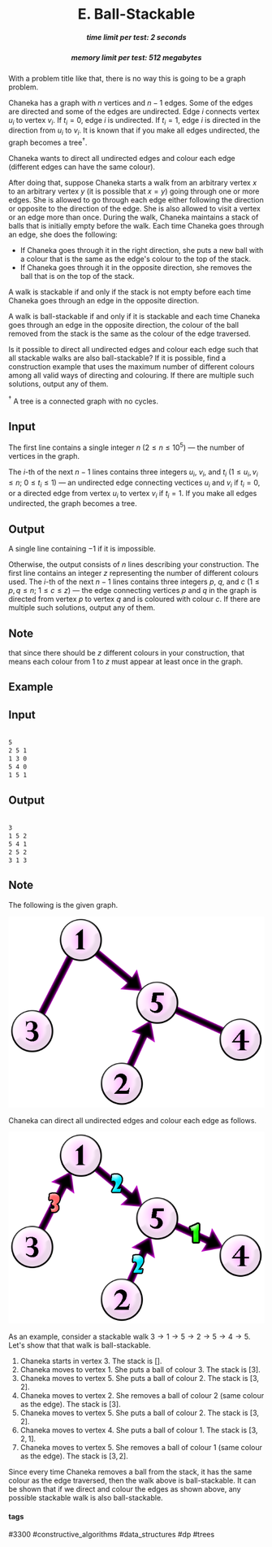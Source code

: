 <h1 style='text-align: center;'> E. Ball-Stackable</h1>

<h5 style='text-align: center;'>time limit per test: 2 seconds</h5>
<h5 style='text-align: center;'>memory limit per test: 512 megabytes</h5>

With a problem title like that, there is no way this is going to be a graph problem.

Chaneka has a graph with $n$ vertices and $n-1$ edges. Some of the edges are directed and some of the edges are undirected. Edge $i$ connects vertex $u_i$ to vertex $v_i$. If $t_i=0$, edge $i$ is undirected. If $t_i=1$, edge $i$ is directed in the direction from $u_i$ to $v_i$. It is known that if you make all edges undirected, the graph becomes a tree$^\dagger$.

Chaneka wants to direct all undirected edges and colour each edge (different edges can have the same colour).

After doing that, suppose Chaneka starts a walk from an arbitrary vertex $x$ to an arbitrary vertex $y$ (it is possible that $x=y$) going through one or more edges. She is allowed to go through each edge either following the direction or opposite to the direction of the edge. She is also allowed to visit a vertex or an edge more than once. During the walk, Chaneka maintains a stack of balls that is initially empty before the walk. Each time Chaneka goes through an edge, she does the following: 

* If Chaneka goes through it in the right direction, she puts a new ball with a colour that is the same as the edge's colour to the top of the stack.
* If Chaneka goes through it in the opposite direction, she removes the ball that is on the top of the stack.

A walk is stackable if and only if the stack is not empty before each time Chaneka goes through an edge in the opposite direction.

A walk is ball-stackable if and only if it is stackable and each time Chaneka goes through an edge in the opposite direction, the colour of the ball removed from the stack is the same as the colour of the edge traversed.

Is it possible to direct all undirected edges and colour each edge such that all stackable walks are also ball-stackable? If it is possible, find a construction example that uses the maximum number of different colours among all valid ways of directing and colouring. If there are multiple such solutions, output any of them.

$^\dagger$ A tree is a connected graph with no cycles.

## Input

The first line contains a single integer $n$ ($2\leq n\leq10^5$) — the number of vertices in the graph.

The $i$-th of the next $n-1$ lines contains three integers $u_i$, $v_i$, and $t_i$ ($1 \leq u_i,v_i \leq n$; $0\leq t_i\leq1$) — an undirected edge connecting vectices $u_i$ and $v_i$ if $t_i=0$, or a directed edge from vertex $u_i$ to vertex $v_i$ if $t_i=1$. If you make all edges undirected, the graph becomes a tree.

## Output

A single line containing $-1$ if it is impossible.

Otherwise, the output consists of $n$ lines describing your construction. The first line contains an integer $z$ representing the number of different colours used. The $i$-th of the next $n-1$ lines contains three integers $p$, $q$, and $c$ ($1\leq p,q\leq n$; $1\leq c\leq z$) — the edge connecting vertices $p$ and $q$ in the graph is directed from vertex $p$ to vertex $q$ and is coloured with colour $c$. If there are multiple such solutions, output any of them.

## Note

 that since there should be $z$ different colours in your construction, that means each colour from $1$ to $z$ must appear at least once in the graph.

## Example

## Input


```

5
2 5 1
1 3 0
5 4 0
1 5 1

```
## Output


```

3
1 5 2
5 4 1
2 5 2
3 1 3

```
## Note

The following is the given graph.

 ![](images/72daaae676d9d27b01f312f2755a5229d5e01cac.png)

Chaneka can direct all undirected edges and colour each edge as follows.

 ![](images/8b26432b8c145bee016df8e9738447b1a44393e6.png)

As an example, consider a stackable walk $3→1→5→2→5→4→5$. Let's show that that walk is ball-stackable. 

1. Chaneka starts in vertex $3$. The stack is $[]$.
2. Chaneka moves to vertex $1$. She puts a ball of colour $3$. The stack is $[3]$.
3. Chaneka moves to vertex $5$. She puts a ball of colour $2$. The stack is $[3,2]$.
4. Chaneka moves to vertex $2$. She removes a ball of colour $2$ (same colour as the edge). The stack is $[3]$.
5. Chaneka moves to vertex $5$. She puts a ball of colour $2$. The stack is $[3,2]$.
6. Chaneka moves to vertex $4$. She puts a ball of colour $1$. The stack is $[3,2,1]$.
7. Chaneka moves to vertex $5$. She removes a ball of colour $1$ (same colour as the edge). The stack is $[3,2]$.

Since every time Chaneka removes a ball from the stack, it has the same colour as the edge traversed, then the walk above is ball-stackable. It can be shown that if we direct and colour the edges as shown above, any possible stackable walk is also ball-stackable.



#### tags 

#3300 #constructive_algorithms #data_structures #dp #trees 